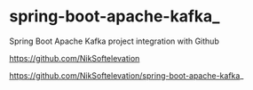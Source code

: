# spring-boot-apache-kafka_
Spring Boot Apache Kafka project integration with  Github 





https://github.com/NikSoftelevation

https://github.com/NikSoftelevation/spring-boot-apache-kafka_

